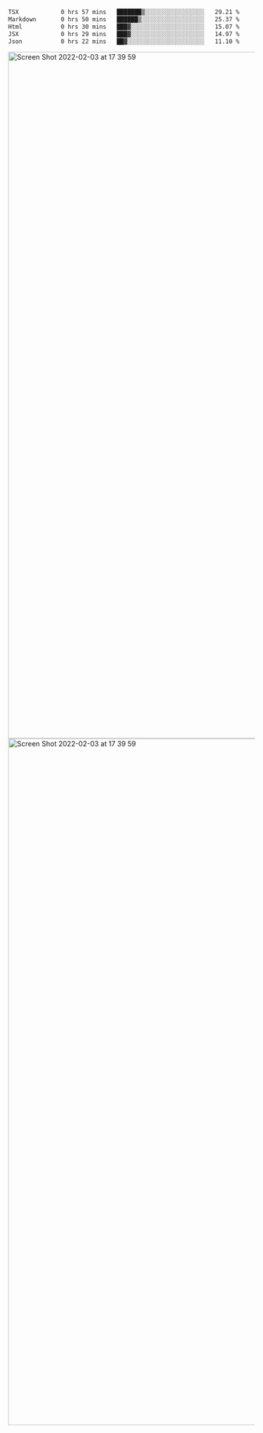 <!--START_SECTION:waka-->

```txt
TSX            0 hrs 57 mins   ███████▒░░░░░░░░░░░░░░░░░   29.21 %
Markdown       0 hrs 50 mins   ██████▒░░░░░░░░░░░░░░░░░░   25.37 %
Html           0 hrs 30 mins   ███▓░░░░░░░░░░░░░░░░░░░░░   15.07 %
JSX            0 hrs 29 mins   ███▓░░░░░░░░░░░░░░░░░░░░░   14.97 %
Json           0 hrs 22 mins   ██▓░░░░░░░░░░░░░░░░░░░░░░   11.10 %
```

<!--END_SECTION:waka-->

<img width="1400" alt="Screen Shot 2022-02-03 at 17 39 59" src="https://user-images.githubusercontent.com/45716542/152387304-f2b60485-53a6-4f4b-a818-5cefb1b0c0ae.png">
<img width="1400" alt="Screen Shot 2022-02-03 at 17 39 59" src="https://user-images.githubusercontent.com/45716542/152387273-ea5cdf21-2a45-44da-8bef-00c1763b1d42.png">
